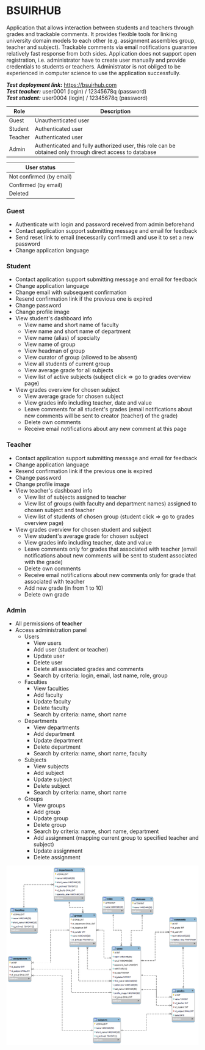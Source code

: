 # BSUIRHUB #
Application that allows interaction between students and teachers through grades and trackable comments. It provides flexible tools for linking university domain models to each other (e.g. assignment assembles group, teacher and subject). Trackable comments via email notifications guarantee relatively fast response from both sides. Application does not support open registration, i.e. administrator have to create user manually and provide credentials to students or teachers. Administrator is not obliged to be experienced in computer science to use the application successfully.

***Test deployment link:*** https://bsuirhub.com <br>
***Test teacher:*** user0001 (login) / 12345678q (password) <br>
***Test student:*** user0004 (login) / 12345678q (password)

Role | Description
--- | ---
Guest | Unauthenticated user
Student | Authenticated user
Teacher | Authenticated user
Admin | Authenticated and fully authorized user, this role can be obtained only through direct access to database

User status |
--- |
Not confirmed (by email) |
Confirmed (by email) |
Deleted |

### Guest ###
* Authenticate with login and password received from admin beforehand
* Contact application support submitting message and email for feedback
* Send reset link to email (necessarily confirmed) and use it to set a new password
* Change application language

### Student ###
* Contact application support submitting message and email for feedback
* Change application language
* Change email with subsequent confirmation
* Resend confirmation link if the previous one is expired
* Change password
* Change profile image
* View student's dashboard info
    * View name and short name of faculty
    * View name and short name of department
    * View name (alias) of specialty
    * View name of group
    * View headman of group
    * View curator of group (allowed to be absent)
    * View all students of current group
    * View average grade for all subjects
    * View list of active subjects (subject click => go to grades overview page)
* View grades overview for chosen subject
    * View average grade for chosen subject
    * View grades info including teacher, date and value
    * Leave comments for all student's grades (email notifications about new comments will be sent to creator (teacher) of the grade)
    * Delete own comments
    * Receive email notifications about any new comment at this page

### Teacher ###
* Contact application support submitting message and email for feedback
* Change application language
* Resend confirmation link if the previous one is expired
* Change password
* Change profile image
* View teacher's dashboard info
    * View list of subjects assigned to teacher
    * View list of groups (with faculty and department names) assigned to chosen subject and teacher
    * View list of students of chosen group (student click => go to grades overview page)
* View grades overview for chosen student and subject
    * View student's average grade for chosen subject
    * View grades info including teacher, date and value
    * Leave comments only for grades that associated with teacher (email notifications about new comments will be sent to student associated with the grade)
    * Delete own comments
    * Receive email notifications about new comments only for grade that associated with teacher
    * Add new grade (in from 1 to 10)
    * Delete own grade

### Admin ###
* All permissions of **teacher**
* Access administration panel
    * Users
        * View users
        * Add user (student or teacher)
        * Update user
        * Delete user
        * Delete all associated grades and comments
        * Search by criteria: login, email, last name, role, group
    * Faculties
        * View faculties
        * Add faculty
        * Update faculty
        * Delete faculty
        * Search by criteria: name, short name
    * Departments
        * View departments
        * Add department
        * Update department
        * Delete department
        * Search by criteria: name, short name, faculty
    * Subjects
        * View subjects
        * Add subject
        * Update subject
        * Delete subject
        * Search by criteria: name, short name
    * Groups
        * View groups
        * Add group
        * Update group
        * Delete group
        * Search by criteria: name, short name, department
        * Add assignment (mapping current group to specified teacher and subject)
        * Update assignment
        * Delete assignment

![Database scheme](https://raw.githubusercontent.com/explosion204/bsuir-hub/master/db/scheme.png)
